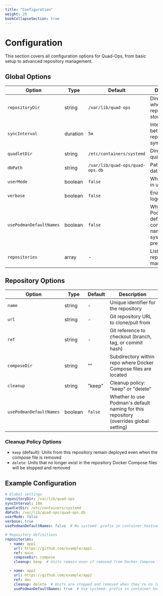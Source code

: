 ```yaml
---
title: "Configuration"
weight: 20
bookCollapseSection: true
---
```


# Configuration

This section covers all configuration options for Quad-Ops, from basic setup to advanced repository management.

## Global Options

| Option | Type | Default | Description |
|--------|------|---------|-------------|
| `repositoryDir` | string | `/var/lib/quad-ops` | Directory where repositories are stored |
| `syncInterval` | duration | `5m` | Interval between repository synchronization |
| `quadletDir` | string | `/etc/containers/systemd` | Directory for quadlet files |
| `dbPath` | string | `/var/lib/quad-ops/quad-ops.db` | Path to the database file |
| `userMode` | boolean | `false` | Whether to run in user mode |
| `verbose` | boolean | `false` | Enable verbose logging |
| `usePodmanDefaultNames` | boolean | `false` | Whether to use Podman's default container naming with systemd- prefix |
| `repositories` | array | - | List of repositories to manage |

## Repository Options
| Option | Type | Default | Description |
|-------------------|------|---------|-------------|
| `name` | string | - | Unique identifier for the repository |
| `url` | string | - | Git repository URL to clone/pull from |
| `ref` | string | - | Git reference to checkout (branch, tag, or commit hash) |
| `composeDir` | string | "" | Subdirectory within repo where Docker Compose files are located |
| `cleanup` | string | "keep" | Cleanup policy: "keep" or "delete" |
| `usePodmanDefaultNames` | boolean | `false` | Whether to use Podman's default naming for this repository (overrides global setting) |

### Cleanup Policy Options

- `keep` (default): Units from this repository remain deployed even when the compose file is removed
- `delete`: Units that no longer exist in the repository Docker Compose files will be stopped and removed

## Example Configuration

```yaml
# Global settings
repositoryDir: /var/lib/quad-ops
syncInterval: 10m
quadletDir: /etc/containers/systemd
dbPath: /var/lib/quad-ops/quad-ops.db
userMode: false
verbose: true
usePodmanDefaultNames: false  # No systemd- prefix in container hostnames

# Repository definitions
repositories:
  - name: app1
    url: https://github.com/example/app1
    ref: main
    composeDir: compose
    cleanup: keep  # Units remain even if removed from Docker Compose files

  - name: app2
    url: https://github.com/example/app2
    ref: dev
    cleanup: delete  # Units are stopped and removed when they're no longer in Docker Compose files
    usePodmanDefaultNames: true  # Use systemd- prefix in container hostnames for this repo only
```